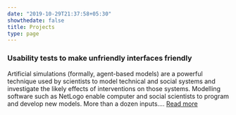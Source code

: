 ```yaml
---
date: "2019-10-29T21:37:58+05:30"
showthedate: false
title: Projects
type: page
---
```


### Usability tests to make unfriendly interfaces friendly

Artificial simulations (formally, agent-based models) are a powerful technique used by scientists to model technical and social systems and investigate the likely effects of interventions on those systems. Modelling software such as NetLogo enable computer and social scientists to program and develop new models. More than a dozen inputs.... [Read more](/projects/case_study_MeatNet)